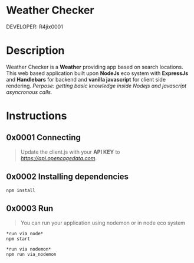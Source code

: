 # Weather Checker
DEVELOPER: R4jix0001

# Description
Weather Checker is a **Weather** providing app based on search locations. This web based application built upon **NodeJs** eco system with **ExpressJs** and **Handlebars** for backend and **vanilla javascript** for 
client side rendering. *Perpose: getting basic knowledge inside Nodejs and javascript asyncronous calls.*

# Instructions

## 0x0001 Connecting

> Update the client.js with your **API KEY** to *https://api.opencagedata.com*.

## 0x0002 Installing dependencies

    npm install

## 0x0003 Run 

> You can run your application using nodemon or in node eco system

    *run via node*
    npm start
    
    *run via nodemon*
    npm run via_nodemon
   
  
